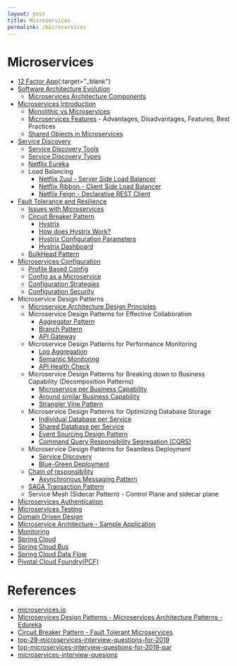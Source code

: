 ```yaml
---
layout: post
title: Microservices
permalink: /microservices
---
```


# Microservices
- [12 Factor App](https://12factor.net/){:target="_blank"}
- [Software Architecture Evolution](/software-architecture/evolution)
  - [Microservices Architecture Components](/microservices/components)
- [Microservices Introduction](/microservices/introduction)
  - [Monolithic vs Microservices](/microservices/monolithic-vs-microservices)
  - [Microservices Features](/microservices/features) - Advantages, Disadvantages, Features, Best Practices
  - [Shared Objects in Microservices](/microservices/shared-objects)
- [Service Discovery](/microservices/service-discovery)
  - [Service Discovery Tools](/microservices/service-discovery/tools)
  - [Service Discovery Types](/microservices/service-discovery/types)
  - [Netflix Eureka](/microservices/service-discovery/netflix-eureka)
  - Load Balancing
    - [Netflix Zuul - Server Side Load Balancer](/microservices/load-balancing/netflix-zuul)
    - [Netflix Ribbon - Client Side Load Balancer](/microservices/load-balancing/netflix-ribbon)
    - [Netflix Feign - Declarative REST Client](/microservices/load-balancing/netflix-feign)
- [Fault Tolerance and Resilience](/microservices/fault-tolerance)
  - [Issues with Microservices](/microservices/issue-with-microservices)
  - [Circuit Breaker Pattern](/microservices/circuit-breaker)
    - [Hystrix](/microservices/hystrix)
    - [How does Hystrix Work?](/microservices/hystrix/working)
    - [Hystrix Configuration Parameters](/microservices/hystrix/config-params)
    - [Hystrix Dashboard](/microservices/hystrix/dashboard)
  - [BulkHead Pattern](/microservices/bulkhead)
- [Microservices Configuration](/microservices/configuration)
  - [Profile Based Config](/microservices/configuration/profile-based)
  - [Config as a Microservice](/microservices/configuration/service)
  - [Configuration Strategies](/microservices/configuration/strategies)
  - [Configuration Security](/microservices/configuration/security)
- Microservice Design Patterns
  - [Microservice Architecture Design Principles](/microservices/design-principles)
  - Microservice Design Patterns for Effective Collaboration
    - [Aggregator Pattern](/microservices/patterns/aggregator)
    - [Branch Pattern](/microservices/patterns/branch)
    - [API Gateway](/microservices/patterns/api-gateway)
  - Microservice Design Patterns for Performance Monitoring
    - [Log Aggregation](/microservices/patterns/log-aggregation)
    - [Semantic Monitoring](/microservices/patterns/semantic-monitoring)
    - [API Health Check](/microservices/patterns/api-healthcheck)
  - Microservice Design Patterns for Breaking down to Business Capability (Decomposition Patterns)
    - [Microservice per Business Capability](/microservices/patterns/per-capability)
    - [Around similar Business Capability](/microservices/patterns/around-similar-capability)
    - [Strangler Vine Pattern](/microservices/patterns/strangler-vine)
  - Microservice Design Patterns for Optimizing Database Storage
    - [Individual Database per Service](/microservices/patterns/individual-db)
    - [Shared Database per Service](/microservices/patterns/shared-db)
    - [Event Sourcing Design Pattern](/microservices/patterns/event-sourcing)
    - [Command Query Responsibility Segregation (CQRS)](/microservices/patterns/cqrs)
  - Microservice Design Patterns for Seamless Deployment
    - [Service Discovery](/microservices/patterns/service-discovery)
    - [Blue-Green Deployment](/microservices/patterns/blue-green)
  - [Chain of responsibility](/microservices/patterns/chain-of-responsibility)
    - [Asynchronous Messaging Pattern](/microservices/patterns/async-messaging-pattern)
  - [SAGA Transaction Pattern](/microservices/patterns/saga-transaction-pattern)
  - Service Mesh (Sidecar Pattern) - Control Plane and sidecar plane
- [Microservices Authentication](/microservices/authentication)
- [Microservices Testing](/microservices/testing)
- [Domain Driven Design](/domain-driven-design)
- [Microservice Architecture - Sample Application](/microservices/sample-applications)
- [Monitoring](/microservices/monitoring)
- [Spring Cloud](/spring-cloud)
- [Spring Cloud Bus](/spring-cloud-bus)
- [Spring Cloud Data Flow](/spring-cloud-data-flow)
- [Pivotal Cloud Foundry(PCF)](/pcf)

# References
- [microservices.io]( http://microservices.io/)
- [Microservices Design Patterns - Microservices Architecture Patterns - Edureka](https://www.youtube.com/watch?v=xuH81XGWeGQ)
- [Circuit Breaker Pattern - Fault Tolerant Microservices](https://www.youtube.com/watch?v=ADHcBxEXvFA)
-	[top-29-microservices-interview-questions-for-2019](https://dzone.com/articles/top-29-microservices-interview-questions-for-2019)
-	[top-microservices-interview-questions-for-2019-par](https://dzone.com/articles/top-microservices-interview-questions-for-2019-par)
-	[microservices-interview-quesions](https://www.javainuse.com/spring/microservices-interview-quesions)
